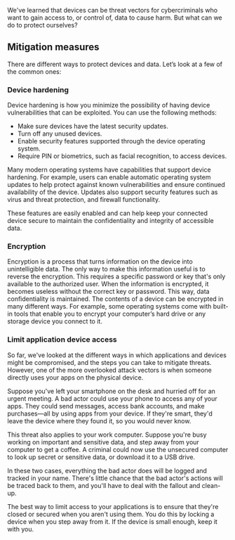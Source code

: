 We've learned that devices can be threat vectors for cybercriminals who want to gain access to, or control of, data to cause harm. But what can we do to protect ourselves?

## Mitigation measures

There are different ways to protect devices and data. Let’s look at a few of the common ones:

### Device hardening

Device hardening is how you minimize the possibility of having device vulnerabilities that can be exploited.
You can use the following methods:

- Make sure devices have the latest security updates.
- Turn off any unused devices.
- Enable security features supported through the device operating system.
- Require PIN or biometrics, such as facial recognition, to access devices.

Many modern operating systems have capabilities that support device hardening. For example, users can enable automatic operating system updates to help protect against known vulnerabilities and ensure continued availability of the device. Updates also support security features such as virus and threat protection, and firewall functionality.

These features are easily enabled and can help keep your connected device secure to maintain the confidentiality and integrity of accessible data.

### Encryption

Encryption is a process that turns information on the device into unintelligible data. The only way to make this information useful is to reverse the encryption. This requires a specific password or key that's only available to the authorized user. When the information is encrypted, it becomes useless without the correct key or password. This way, data confidentiality is maintained.
The contents of a device can be encrypted in many different ways. For example, some operating systems come with built-in tools that enable you to encrypt your computer’s hard drive or any storage device you connect to it.

### Limit application device access

So far, we've looked at the different ways in which applications and devices might be compromised, and the steps you can take to mitigate threats. However, one of the more overlooked attack vectors is when someone directly uses your apps on the physical device. 

Suppose you've left your smartphone on the desk and hurried off for an urgent meeting. A bad actor could use your phone to access any of your apps. They could send messages, access bank accounts, and make purchases—all by using apps from your device. If they're smart, they'd leave the device where they found it, so you would never know.

This threat also applies to your work computer. Suppose you're busy working on important and sensitive data, and step away from your computer to get a coffee. A criminal could now use the unsecured computer to look up secret or sensitive data, or download it to a USB drive.

In these two cases, everything the bad actor does will be logged and tracked in your name. There's little chance that the bad actor's actions will be traced back to them, and you'll have to deal with the fallout and clean-up.

The best way to limit access to your applications is to ensure that they're closed or secured when you aren't using them. You do this by locking a device when you step away from it. If the device is small enough, keep it with you.

